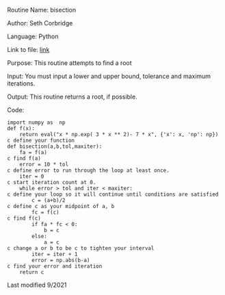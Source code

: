 Routine Name: bisection

Author: Seth Corbridge

Language: Python

Link to file: [link](https://github.com/SethCorb/math4610/blob/681c0ae37bf779e3682a5e1a084587d9c3a1a98c/software/Bisection.py)

Purpose: This routine attempts to find a root 

Input: You must input a lower and upper bound, tolerance and maximum iterations.

Output: This routine returns a root, if possible.

Code:
```
import numpy as  np
def f(x):
    return eval("x * np.exp( 3 * x ** 2)- 7 * x", {'x': x, 'np': np})
c define your function
def bisection(a,b,tol,maxiter):
    fa = f(a)
c find f(a)
    error = 10 * tol
c define error to run through the loop at least once.
    iter = 0
c start iteration count at 0.
    while error > tol and iter < maxiter:
c define your loop so it will continue until conditions are satisfied
        c = (a+b)/2
c define c as your midpoint of a, b
        fc = f(c)
c find f(c)
        if fa * fc < 0:
            b = c
        else:
            a = c
c change a or b to be c to tighten your interval
        iter = iter + 1
        error = np.abs(b-a)
c find your error and iteration
    return c
```
Last modified 9/2021
